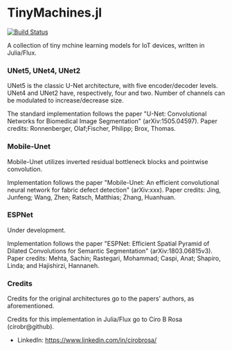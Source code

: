 # TinyMachines.jl

[![Build Status](https://github.com/cirobr/TinyMachines.jl/actions/workflows/CI.yml/badge.svg?branch=main)](https://github.com/cirobr/TinyMachines.jl/actions/workflows/CI.yml?query=branch%3Amain)

A collection of tiny mchine learning models for IoT devices, written in Julia/Flux.

### UNet5, UNet4, UNet2

UNet5 is the classic U-Net architecture, with five encoder/decoder levels. UNet4 and UNet2 have, respectively, four and two. Number of channels can be modulated to increase/decrease size.

The standard implementation follows the paper "U-Net: Convolutional Networks for Biomedical Image Segmentation" (arXiv:1505.04597). Paper credits: Ronnenberger, Olaf;Fischer, Philipp; Brox, Thomas.

### Mobile-Unet

Mobile-Unet utilizes inverted residual bottleneck blocks and pointwise convolution.

Implementation follows the paper "Mobile-Unet: An efficient convolutional neural network for fabric defect detection" (arXiv:xxx). Paper credits: Jing, Junfeng; Wang, Zhen; Ratsch, Matthias; Zhang, Huanhuan.

### ESPNet

Under development.

Implementation follows the paper "ESPNet: Efficient Spatial Pyramid of Dilated Convolutions for Semantic Segmentation" (arXiv:1803.06815v3). Paper credits: Mehta, Sachin; Rastegari, Mohammad; Caspi, Anat;
Shapiro, Linda; and Hajishirzi, Hannaneh.

### Credits
Credits for the original architectures go to the papers' authors, as aforementioned.

Credits for this implementation in Julia/Flux go to Ciro B Rosa (cirobr@github).
* LinkedIn: https://www.linkedin.com/in/cirobrosa/
